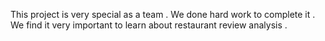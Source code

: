 This project is very special as  a team . We done hard work to complete it . We find it very important to learn about restaurant review analysis .
